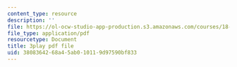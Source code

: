 ```yaml
---
content_type: resource
description: ''
file: https://ol-ocw-studio-app-production.s3.amazonaws.com/courses/18-01sc-single-variable-calculus-fall-2010/3808364268a45ab010119d97590bf833_ShGBRUx2ub8.pdf
file_type: application/pdf
resourcetype: Document
title: 3play pdf file
uid: 38083642-68a4-5ab0-1011-9d97590bf833
---
```

